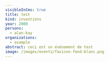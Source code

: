 ```yaml
---
visibleInCms: true
title: test
kind: inventions
year: 2000
persons:
  - alan-kay
organizations:
  - example
abstract: ceci est un évènement de test
image: /images/events/favicon-fond-blanc.png
---
```

